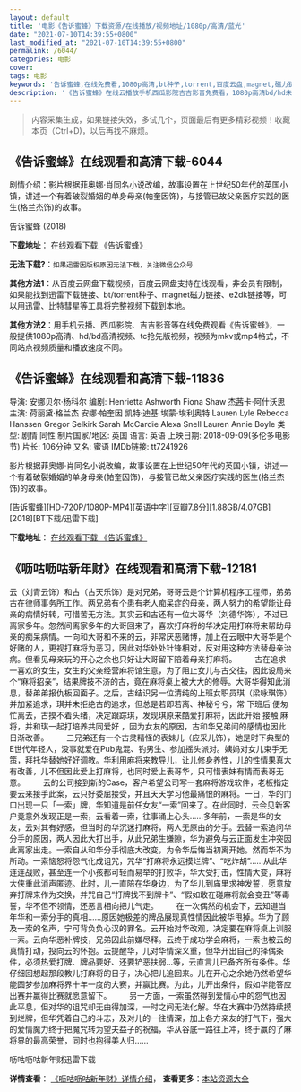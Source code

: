 ```yaml
---
layout: default
title: '电影《告诉蜜蜂》下载资源/在线播放/视频地址/1080p/高清/蓝光'
date: "2021-07-10T14:39:55+0800"
last_modified_at: "2021-07-10T14:39:55+0800"
permalink: /6044/
categories: 电影
cover:
tags: 电影
keywords: '告诉蜜蜂,在线免费看,1080p高清,bt种子,torrent,百度云盘,magnet,磁力链,迅雷下载资源'
description: '《告诉蜜蜂》在线云播放手机西瓜影院吉吉影音免费看，1080p高清bd/hd未删减完整版和tc抢先枪版，mkv/mp4格式，附带bt/torrent种子、magnet/磁力链、百度云盘、网盘资源迅雷下载链接'
---
```


>内容采集生成，如果链接失效，多试几个，页面最后有更多精彩视频！收藏本页（Ctrl+D)，以后再找不麻烦。


## 《告诉蜜蜂》在线观看和高清下载-6044

剧情介绍：影片根据菲奥娜·肖同名小说改编，故事设置在上世纪50年代的英国小镇，讲述一个有着破裂婚姻的单身母亲(帕奎因饰)，与接管已故父亲医疗实践的医生(格兰杰饰)的故事。


告诉蜜蜂 (2018)

**下载地址**： [在线观看下载 《告诉蜜蜂》](https://www.btbtdy.me/btdy/dy15428.html) 


**无法下载?**：`如果迅雷因版权原因无法下载，关注微信公众号 `

**其他方法1**：从百度云网盘下载视频，百度云网盘支持在线观看，非会员有限制，如果能找到迅雷下载链接、bt/torrent种子、magnet磁力链接、e2dk链接等，可以用迅雷、比特彗星等工具将完整视频下载到本地。

**其他方法2**：用手机云播、西瓜影院、吉吉影音等在线免费观看《告诉蜜蜂》，一般提供1080p高清、hd/bd高清视频、tc抢先版视频，视频为mkv或mp4格式，不同站点视频质量和播放速度不同。


## 《告诉蜜蜂》在线观看和高清下载-11836

导演: 安娜贝尔·杨科尔 编剧: Henrietta Ashworth Fiona Shaw 杰茜卡·阿什沃思 主演: 荷丽黛·格兰杰 安娜·帕奎因 凯特·迪基 埃蒙·埃利奥特 Lauren Lyle Rebecca Hanssen Gregor Selkirk Sarah McCardie Alexa Snell Lauren Annie Boyle 类型: 剧情 同性 制片国家/地区: 英国 语言: 英语 上映日期: 2018-09-09(多伦多电影节) 片长: 106分钟 又名: 蜜语 IMDb链接: tt7241926

影片根据菲奥娜·肖同名小说改编，故事设置在上世纪50年代的英国小镇，讲述一个有着破裂婚姻的单身母亲(帕奎因饰)，与接管已故父亲医疗实践的医生(格兰杰饰)的故事。


[告诉蜜蜂][HD-720P/1080P-MP4][英语中字][豆瓣7.8分][1.88GB/4.07GB][2018][BT下载/迅雷下载]

**下载地址**： [在线观看下载 《告诉蜜蜂》](https://www.btdx8.com/torrent/gsmf_2018.html) 


## 《呖咕呖咕新年财》在线观看和高清下载-12181

云（刘青云饰）和古（古天乐饰）是对兄弟，哥哥云是个计算机程序工程师，弟弟古在律师事务所工作。两兄弟有个患有老人痴呆症的母亲，两人努力的希望能让母亲的病情好转，可惜苦无方法。其实云和古还有一位大哥华（刘德华饰），不过已离家多年。忽然间离家多年的大哥回来了，喜欢打麻将的华决定用打麻将来帮助母亲的痴呆病情。一向和大哥和不来的云，非常厌恶赌博，加上在云眼中大哥华是个好赌的人，更视打麻将为恶习，因此对华处处针锋相对，反对用这种方法替母亲治病。但看见母亲玩的开心之余也只好让大哥留下陪着母亲打麻将。 　　古在追求一喜欢的女生，女生的父亲经营麻将馆生意，为了阻止女儿与古交往，因此设局来个“麻将招亲”，结果牌技不济的古，竟在麻将桌上被大大的修辱。大哥华得知此消息，替弟弟报仇板回面子。之后，古结识另一位清纯的上班女职员琪（梁咏琪饰）并加紧追求，琪并未拒绝古的追求，但总是若即若离、神秘兮兮，常 下班后 便匆忙离去，古摸不着头绪，决定跟踪琪，发现琪原来酷爱打麻将，因此开始 接触 麻将，并和琪一起打培养共同爱好 ，因为女友的原因，古和华兄弟间的感情也因此日渐改善。 　　三兄弟还有一个古灵精怪的表妹儿（应采儿饰），她是时下典型的E世代年轻人，没事就爱在Pub鬼混、钓男生、参加摇头派对。姨妈对女儿束手无策，拜托华替她好好调教。华利用麻将来教导儿，让儿修身养性，儿的性情果真大有改善，儿不但因此爱上打麻将，也同时爱上表哥华，只可惜表妹有情而表哥无意。 　　云的公司接到新的Case，客户希望公司写一套麻将游戏软件，老板指定要云来接手此案，云只好委屈接受，并且天天学习他最痛恨的麻将。一日，华的门口出现一只「一索」牌，华知道是前任女友&ldquo;一索&rdquo;回来了。在此同时，云会见新客户竟意外发现正是一索，云看着一索，往事涌上心头&hellip;…多年前，一索是华的女友，云对其有好感，但当时的华沉迷打麻将，两人无原由的分手。云替一索追问华分手的原因，两人因此大打出手，从此兄弟生嫌隙，华为避免与云正面发生冲突因此离家出走。一索自从和华分手彻底大改变，为令华后悔当初离开她。然而华不为所动。一索恼怒将怨气化成诅咒，咒华&ldquo;打麻将永远摸烂牌”、&ldquo;吃炸胡&rdquo;……从此华连连战败，甚至连一个小孩都可轻而易举的打败华，华大受打击，性情大变，麻将大侠重此消声匿迹。此时，儿一直陪在华身边，为了华儿到庙里求神发誓，愿意放弃打牌来作为交换，并咒自己&ldquo;打牌找不到牌卡&rdquo;、&ldquo;假如敢在碰麻将就会变丑&rdquo;等毒誓，华不但不领情，还恶言相向把儿气走。 　　在一次偶然的机会下，云知道当年华和一索分手的真相……原因她极差的牌品展现真性情因此被华甩掉。华为了顾及一索的名声，宁可背负负心汉的罪名。云开始对华改观，决定要在麻将桌上训服一索。云向华恶补牌技，兄弟因此前嫌尽释。云终于成功学会麻将，一索也被云的真情打动，投向云的怀抱。云提醒华，儿对华情深义重，但华开出自己的择偶条件，必须热爱打牌、牌品要好、还要铲恶扶弱&hellip;等，云直言儿已备齐所有条件。华仔细回想起那段教儿打麻将的日子，决心把儿追回来。儿在开心之余她仍然希望华能圆梦参加麻将界十年一度的大赛，并赢比赛。为此，儿开出条件，假如华能答应出赛并赢得比赛就愿意留下。 　　另一方面，一索虽然得到爱情心中的怨气也因此平息，但对华的诅咒却无由得加深，一时之间无法化解。华在大赛中仍然持续摸到烂牌，但华凭着自己的斗志，及对儿的一往情深，加上各方亲友的打气下，强大的爱情魔力终于把魔咒转为望夫益子的祝福，华从谷底一路往上冲，终于赢的了麻将界的最高荣誉，同时也抱得美人归……


呖咕呖咕新年财迅雷下载

**详情查看**： [《呖咕呖咕新年财》详情介绍](/movie/12181/)， **查看更多**：[本站资源大全](/movie/t/all/)

